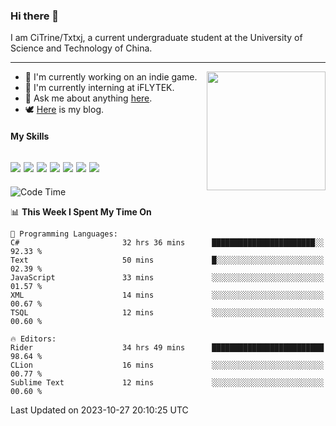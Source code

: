 ### Hi there 👋

I am CiTrine/Txtxj, a current undergraduate student at the University of Science and Technology of China.

---

<img align="right" height="190" src="http://github-profile-summary-cards.vercel.app/api/cards/stats?username=txtxj&theme=vue">

- 🌱 I'm currently working on an indie game.
- 🐶 I'm currently interning at iFLYTEK.
- 💬 Ask me about anything [here](https://github.com/txtxj/txtxj/issues).
- 🕊️ [Here](https://txtxj.top) is my blog.

#### My Skills

![](https://img.shields.io/badge/Unity-000000?logo=unity&logoColor=fff)
![](https://img.shields.io/badge/C%23-239120?logo=csharp&logoColor=fff)
![](https://img.shields.io/badge/Python-3e74a2?logo=python&logoColor=fff)
![](https://img.shields.io/badge/C++-65318e?logo=cplusplus&logoColor=fff)
![](https://img.shields.io/badge/C-5654a2?logo=c&logoColor=fff)
![](https://img.shields.io/badge/Blender-f5792a?logo=blender&logoColor=fff)
![](https://img.shields.io/badge/MS%20SQL-cc2927?logo=microsoftsqlserver&logoColor=fff)
---

<!--START_SECTION:waka-->
![Code Time](http://img.shields.io/badge/Code%20Time-1%2C396%20hrs%2016%20mins-blue)

📊 **This Week I Spent My Time On** 

```text
💬 Programming Languages: 
C#                       32 hrs 36 mins      ███████████████████████░░   92.33 % 
Text                     50 mins             █░░░░░░░░░░░░░░░░░░░░░░░░   02.39 % 
JavaScript               33 mins             ░░░░░░░░░░░░░░░░░░░░░░░░░   01.57 % 
XML                      14 mins             ░░░░░░░░░░░░░░░░░░░░░░░░░   00.67 % 
TSQL                     12 mins             ░░░░░░░░░░░░░░░░░░░░░░░░░   00.60 % 

🔥 Editors: 
Rider                    34 hrs 49 mins      █████████████████████████   98.64 % 
CLion                    16 mins             ░░░░░░░░░░░░░░░░░░░░░░░░░   00.77 % 
Sublime Text             12 mins             ░░░░░░░░░░░░░░░░░░░░░░░░░   00.60 % 
```


 Last Updated on 2023-10-27 20:10:25 UTC
<!--END_SECTION:waka-->
